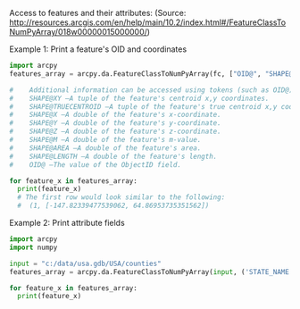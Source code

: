 Access to features and their attributes:
(Source: http://resources.arcgis.com/en/help/main/10.2/index.html#/FeatureClassToNumPyArray/018w00000015000000/)

Example 1: Print a feature's OID and coordinates 
```python
import arcpy
features_array = arcpy.da.FeatureClassToNumPyArray(fc, ["OID@", "SHAPE@XY"])

#    Additional information can be accessed using tokens (such as OID@) in place of field names:
#    SHAPE@XY —A tuple of the feature's centroid x,y coordinates.
#    SHAPE@TRUECENTROID —A tuple of the feature's true centroid x,y coordinates.
#    SHAPE@X —A double of the feature's x-coordinate.
#    SHAPE@Y —A double of the feature's y-coordinate.
#    SHAPE@Z —A double of the feature's z-coordinate.
#    SHAPE@M —A double of the feature's m-value.
#    SHAPE@AREA —A double of the feature's area.
#    SHAPE@LENGTH —A double of the feature's length.
#    OID@ —The value of the ObjectID field.

for feature_x in features_array:
  print(feature_x)
  # The first row would look similar to the following:
  #  (1, [-147.82339477539062, 64.86953735351562])
```

Example 2: Print attribute fields 
```python
import arcpy
import numpy

input = "c:/data/usa.gdb/USA/counties"
features_array = arcpy.da.FeatureClassToNumPyArray(input, ('STATE_NAME', 'POP1990', 'POP2000'))

for feature_x in features_array:
  print(feature_x)
```
